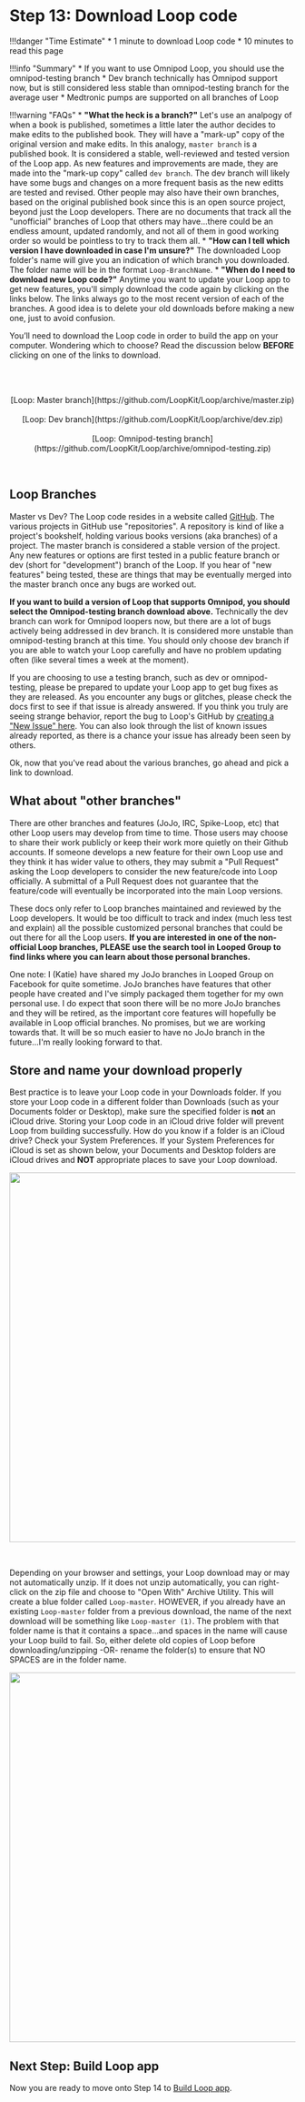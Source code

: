 # Step 13: Download Loop code

!!!danger "Time Estimate"
    * 1 minute to download Loop code
    * 10 minutes to read this page
    
!!!info "Summary"
    * If you want to use Omnipod Loop, you should use the omnipod-testing branch
    * Dev branch technically has Omnipod support now, but is still considered less stable than omnipod-testing branch for the average user
    * Medtronic pumps are supported on all branches of Loop
    
!!!warning "FAQs"
    * **"What the heck is a branch?"** Let's use an analpogy of when a book is published, sometimes a little later the author decides to make edits to the published book. They will have a "mark-up" copy of the original version and make edits. In this analogy, `master branch` is a published book. It is considered a stable, well-reviewed and tested version of the Loop app. As new features and improvements are made, they are made into the "mark-up copy" called `dev branch`. The dev branch will likely have some bugs and changes on a more frequent basis as the new editts are tested and revised. Other people may also have their own branches, based on the original published book since this is an open source project, beyond just the Loop developers. There are no documents that track all the "unofficial" branches of Loop that others may have...there could be an endless amount, updated randomly, and not all of them in good working order so would be pointless to try to track them all.
    * **"How can I tell which version I have downloaded in case I'm unsure?"** The downloaded Loop folder's name will give you an indication of which branch you downloaded. The folder name will be in the format `Loop-BranchName`. 
    * **"When do I need to download new Loop code?"** Anytime you want to update your Loop app to get new features, you'll simply download the code again by clicking on the links below. The links always go to the most recent version of each of the branches. A good idea is to delete your old downloads before making a new one, just to avoid confusion.

You’ll need to download the Loop code in order to build the app on your computer.  Wondering which to choose? Read the discussion below **BEFORE** clicking on one of the links to download.

</br></br>
<p align="center">
[Loop: Master branch](https://github.com/LoopKit/Loop/archive/master.zip)</br></br>
[Loop: Dev branch](https://github.com/LoopKit/Loop/archive/dev.zip)</br></br>
[Loop: Omnipod-testing branch](https://github.com/LoopKit/Loop/archive/omnipod-testing.zip)
</p></br>

## Loop Branches
Master vs Dev? The Loop code resides in a website called [GitHub](https://github.com/LoopKit/Loop). The various projects in GitHub use "repositories". A repository is kind of like a project's bookshelf, holding various books versions (aka branches) of a project. The master branch is considered a stable version of the project. Any new features or options are first tested in a public feature branch or dev (short for "development") branch of the Loop. If you hear of "new features" being tested, these are things that may be eventually merged into the master branch once any bugs are worked out. 

**If you want to build a version of Loop that supports Omnipod, you should select the Omnipod-testing branch download above.** Technically the dev branch can work for Omnipod loopers now, but there are a lot of bugs actively being addressed in dev branch. It is considered more unstable than omnipod-testing branch at this time. You should only choose dev branch if you are able to watch your Loop carefully and have no problem updating often (like several times a week at the moment). 

If you are choosing to use a testing branch, such as dev or omnipod-testing, please be prepared to update your Loop app to get bug fixes as they are released. As you encounter any bugs or glitches, please check the docs first to see if that issue is already answered. If you think you truly are seeing strange behavior, report the bug to Loop's GitHub by [creating a "New Issue" here](https://github.com/loopkit/loop/issues). You can also look through the list of known issues already reported, as there is a chance your issue has already been seen by others. 

Ok, now that you've read about the various branches, go ahead and pick a link to download.

## What about "other branches"

There are other branches and features (JoJo, IRC, Spike-Loop, etc) that other Loop users may develop from time to time. Those users may choose to share their work publicly or keep their work more quietly on their Github accounts. If someone develops a new feature for their own Loop use and they think it has wider value to others, they may submit a "Pull Request" asking the Loop developers to consider the new feature/code into Loop officially. A submittal of a Pull Request does not guarantee that the feature/code will eventually be incorporated into the main Loop versions.

These docs only refer to Loop branches maintained and reviewed by the Loop developers. It would be too difficult to track and index (much less test and explain) all the possible customized personal branches that could be out there for all the Loop users. **If you are interested in one of the non-official Loop branches, PLEASE use the search tool in Looped Group to find links where you can learn about those personal branches.**

One note: I (Katie) have shared my JoJo branches in Looped Group on Facebook for quite sometime. JoJo branches have features that other people have created and I've simply packaged them together for my own personal use. I do expect that soon there will be no more JoJo branches and they will be retired, as the important core features will hopefully be available in Loop official branches. No promises, but we are working towards that. It will be so much easier to have no JoJo branch in the future...I'm really looking forward to that.

## Store and name your download properly
Best practice is to leave your Loop code in your Downloads folder. If you store your Loop code in a different folder than Downloads (such as your Documents folder or Desktop), make sure the specified folder is **not** an iCloud drive. Storing your Loop code in an iCloud drive folder will prevent Loop from building successfully.  How do you know if a folder is an iCloud drive? Check your System Preferences. If your System Preferences for iCloud is set as shown below, your Documents and Desktop folders are iCloud drives and **NOT** appropriate places to save your Loop download.
<p align="center">
<img src="../img/icloud-drive.png" width="650">
</p></br>

Depending on your browser and settings, your Loop download may or may not automatically unzip. If it does not unzip automatically, you can right-click on the zip file and choose to "Open With" Archive Utility. This will create a blue folder called `Loop-master`.  HOWEVER, if you already have an existing `Loop-master` folder from a previous download, the name of the next download will be something like `Loop-master (1)`.  The problem with that folder name is that it contains a space...and spaces in the name will cause your Loop build to fail. So, either delete old copies of Loop before downloading/unzipping -OR- rename the folder(s) to ensure that NO SPACES are in the folder name.
<p align="center">
<img src="../img/folder-name.png" width="650">
</p>

## Next Step: Build Loop app

Now you are ready to move onto Step 14 to [Build Loop app](https://loopkit.github.io/loopdocs/build/step14/).

